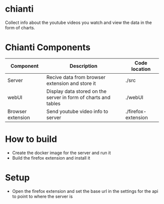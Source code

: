# chianti

Collect info about the youtube videos you watch and view the data in the form of charts.

# Chianti Components

| Component         | Description                                                    | Code location       |
| ----------------- | -------------------------------------------------------------- | ------------------- |
| Server            | Recive data from browser extension and store it                | ./src               |
| webUI             | Display data stored on the server in form of charts and tables | ./webUI             |
| Browser extension | Send youtube video info to server                              | ./firefox-extension |

# How to build

- Create the docker image for the server and run it
- Build the firefox extension and install it

# Setup

- Open the firefox extension and set the base url in the settings for the api to point to where the server is
